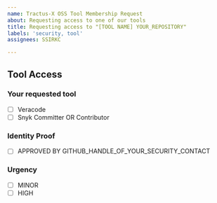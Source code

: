 ```yaml
---
name: Tractus-X OSS Tool Membership Request
about: Requesting access to one of our tools
title: Requesting access to "[TOOL NAME] YOUR_REPOSITORY"
labels: 'security, tool'
assignees: SSIRKC

---
```


## Tool Access

### Your requested tool
<!-- Check the tool you want -->
- [ ] Veracode
- [ ] Snyk Committer OR Contributor

### Identity Proof
<!-- Tick this box if you had contact with one of the SIG-Security members and who can proof your relation to Tractus-X -->
- [ ] APPROVED BY GITHUB_HANDLE_OF_YOUR_SECURITY_CONTACT

### Urgency
<!-- Please tick the fitting box -->
- [ ] MINOR
- [ ] HIGH
